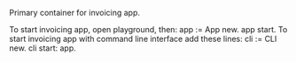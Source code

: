 Primary container for invoicing app.

To start invoicing app, open playground, then:
	app := App new.
	app start.
To start invoicing app with command line interface add these lines:
	cli := CLI new.
	cli start: app.